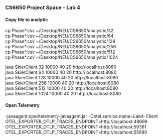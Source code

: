 ### CS6650 Project Space - Lab 4

#### Copy file to analytic
cp Phase*.csv ~/Desktop/NEU/CS6650/analystic/32  
cp Phase*.csv ~/Desktop/NEU/CS6650/analystic/64  
cp Phase*.csv ~/Desktop/NEU/CS6650/analystic/128  
cp Phase*.csv ~/Desktop/NEU/CS6650/analystic/256  
cp Phase*.csv ~/Desktop/NEU/CS6650/analystic/512  
cp Phase*.csv ~/Desktop/NEU/CS6650/analystic/1024

java SkierClient 32 10000 40 20 http://localhost:8080  
java SkierClient 64 10000 40 20 http://localhost:8080  
java SkierClient 128 10000 40 20 http://localhost:8080  
java SkierClient 256 10000 40 20 http://localhost:8080  
java SkierClient 512 10000 40 20 http://localhost:8080  
java SkierClient 1024 10000 40 20 http://localhost:8080


#### Open Telemetry
-javaagent:opentelemetry-javaagent.jar -Dotel.service.name=Lab4-Client
OTEL_EXPORTER_OTLP_TRACES_ENDPOINT=http://localhost:49699
OTEL_EXPORTER_OTLP_TRACES_ENDPOINT=http://localhost:59361
OTEL_EXPORTER_OTLP_TRACES_ENDPOINT=http://localhost:55680
